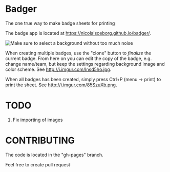 # Badger
The one true way to make badge sheets for printing

The badge app is located at <https://nicolaisoeborg.github.io/badger/>.

![Make sure to select a background without too much noise](https://i.imgur.com/fVpfAoX.png "Creating badges")

When creating multiple badges, use the "clone" button to *finalize* the current badge. From here on you can edit the copy of the badge, e.g. change name/team, but keep the settings regarding background image and color scheme. See <http://i.imgur.com/Insd5ho.jpg>.

When all badges has been created, simply press Ctrl+P (menu -> print) to print the sheet. See <http://i.imgur.com/85SzuXb.png>.

# TODO
1. Fix importing of images

# CONTRIBUTING
The code is located in the "gh-pages" branch.

Feel free to create pull request